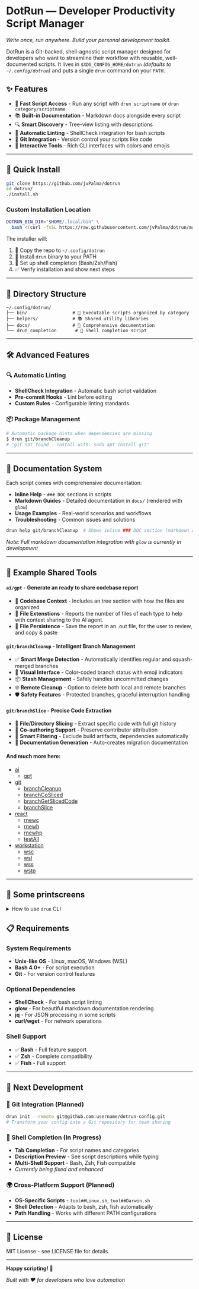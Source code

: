 # DotRun — Developer Productivity Script Manager

_Write once, run anywhere. Build your personal development toolkit._

DotRun is a Git-backed, shell-agnostic script manager designed for developers who want to streamline their workflow with reusable, well-documented scripts. It lives in `$XDG_CONFIG_HOME/dotrun` _(defaults to `~/.config/dotrun`)_ and puts a single `drun` command on your `PATH`.

## ✨ Features

- 🚀 **Fast Script Access** - Run any script with `drun scriptname` or `drun category/scriptname`
- 📚 **Built-in Documentation** - Markdown docs alongside every script
- 🔍 **Smart Discovery** - Tree-view listing with descriptions
- 🧹 **Automatic Linting** - ShellCheck integration for bash scripts
- 🔗 **Git Integration** - Version control your scripts like code
- 🎯 **Interactive Tools** - Rich CLI interfaces with colors and emojis

---

## 🚀 Quick Install

```bash
git clone https://github.com/jvPalma/dotrun
cd dotrun/
./install.sh
```

### Custom Installation Location

```bash
DOTRUN_BIN_DIR="$HOME/.local/bin" \
  bash <(curl -fsSL https://raw.githubusercontent.com/jvPalma/dotrun/master/install.sh)
```

The installer will:

1. 📂 Copy the repo to `~/.config/dotrun`
2. 🔗 Install `drun` binary to your PATH
3. 🎨 Set up shell completion (Bash/Zsh/Fish)
4. ✅ Verify installation and show next steps

---

## 📁 Directory Structure

```
~/.config/dotrun/
├── bin/                 # 🎯 Executable scripts organized by category
├── helpers/             # 📚 Shared utility libraries
├── docs/                # 📖 Comprehensive documentation
└── drun_completion       # 🎨 Shell completion script
```

---

## 🛠️ Advanced Features

### 🔍 Automatic Linting

- **ShellCheck Integration** - Automatic bash script validation
- **Pre-commit Hooks** - Lint before editing
- **Custom Rules** - Configurable linting standards

### 📦 Package Management

```bash
# Automatic package hints when dependencies are missing
$ drun git/branchCleanup
# "git not found - install with: sudo apt install git"
```

---

## 📖 Documentation System

Each script comes with comprehensive documentation:

- **Inline Help** - `### DOC` sections in scripts
- **Markdown Guides** - Detailed documentation in `docs/` (rendered with `glow`)
- **Usage Examples** - Real-world scenarios and workflows
- **Troubleshooting** - Common issues and solutions

```bash
drun help git/branchCleanup  # Shows inline ### DOC section (markdown rendering planned)
```

_Note: Full markdown documentation integration with `glow` is currently in development_

---

## 🎯 Example Shared Tools

#### `ai/gpt` - Generate an ready to share codebase report

- 📁 **Codebase Context** - Includes an tree section with how the files are organized
- 🎨 **File Extenstions** - Reports the number of files of each type to help with context sharing to the AI agent.
- 💾 **File Persistence** - Save the report in an .out file, for the user to review, and copy & paste

#### `git/branchCleanup` - Intelligent Branch Management

- ✅ **Smart Merge Detection** - Automatically identifies regular and squash-merged branches
- 🎨 **Visual Interface** - Color-coded branch status with emoji indicators
- 📦 **Stash Management** - Safely handles uncommitted changes
- 🌐 **Remote Cleanup** - Option to delete both local and remote branches
- 🛡️ **Safety Features** - Protected branches, graceful interruption handling

#### `git/branchSlice` - Precise Code Extraction

- 📂 **File/Directory Slicing** - Extract specific code with full git history
- 👥 **Co-authoring Support** - Preserve contributor attribution
- 🎯 **Smart Filtering** - Exclude build artifacts, dependencies automatically
- 📖 **Documentation Generation** - Auto-creates migration documentation

#### And much more here:

- [ai](./examples/ai/)
  - [gpt](./examples/ai/gpt/)
- [git](./examples/git/)
  - [branchCleanup](./examples/git/branchCleanup/)
  - [branchCoSliced](./examples/git/branchCoSliced/)
  - [branchGetSlicedCode](./examples/git/branchGetSlicedCode/)
  - [branchSlice](./examples/git/branchSlice/)
- [react](./examples/react/)
  - [rnewc](./examples/react/rnewc/)
  - [rnewh](./examples/react/rnewh/)
  - [rnewhp](./examples/react/rnewhp/)
  - [testAll](./examples/react/testAll/)
- [workstation](./examples/workstation/)
  - [wsc](./examples/workstation/wsc/)
  - [wsl](./examples/workstation/wsl/)
  - [wss](./examples/workstation/wss/)
  - [wstp](./examples/workstation/wstp/)

---

## 🌇 Some printscreens

<details>
<summary>How to use <code>drun</code> CLI </summary>

---

![Screenshot 2025-06-09 17 47 37](https://github.com/user-attachments/assets/8e2bed77-2450-4064-8393-8f30d438ddc2)

![Screenshot 2025-06-09 17 47 45](https://github.com/user-attachments/assets/797c0354-6def-47dd-966d-019164bb93e5)

![Screenshot 2025-06-09 17 48 04](https://github.com/user-attachments/assets/8a18b70f-bbd6-4cb0-8e36-9038a35dc513)

![Screenshot 2025-06-09 17 48 22](https://github.com/user-attachments/assets/f9c97c71-3044-4859-992b-b5ec766b08de)

![Screenshot 2025-06-09 17 48 27](https://github.com/user-attachments/assets/56b6b862-9bfd-4eea-9cc4-953db6b138e3)

![Screenshot 2025-06-09 17 49 04](https://github.com/user-attachments/assets/187f3fa5-05ce-47fd-8e0b-e514aefd6c4e)

![Screenshot 2025-06-09 17 49 15](https://github.com/user-attachments/assets/d870dc18-d2b8-4531-81e5-8cc1a12ad4a9)

---

</details>

## 📋 Requirements

### System Requirements

- **Unix-like OS** - Linux, macOS, Windows (WSL)
- **Bash 4.0+** - For script execution
- **Git** - For version control features

### Optional Dependencies

- **ShellCheck** - For bash script linting
- **glow** - For beautiful markdown documentation rendering
- **jq** - For JSON processing in some scripts
- **curl/wget** - For network operations

### Shell Support

- ✅ **Bash** - Full feature support
- ✅ **Zsh** - Complete compatibility
- ✅ **Fish** - Full support

---

## 🚀 Next Development

### 🔄 Git Integration (Planned)

```bash
drun init --remote git@github.com:username/dotrun-config.git
# Transform your config into a Git repository for team sharing
```

### 🎨 Shell Completion (In Progress)

- **Tab Completion** - For script names and categories
- **Description Preview** - See script descriptions while typing
- **Multi-Shell Support** - Bash, Zsh, Fish compatible
- _Currently being fixed and enhanced_

### 🌍 Cross-Platform Support (Planned)

- **OS-Specific Scripts** - `tool##Linux.sh`, `tool##Darwin.sh`
- **Shell Detection** - Adapts to bash, zsh, fish automatically
- **Path Handling** - Works with different PATH configurations

---

## 📄 License

MIT License - see LICENSE file for details.

---

**Happy scripting!** 🚀

_Built with ❤️ for developers who love automation_
